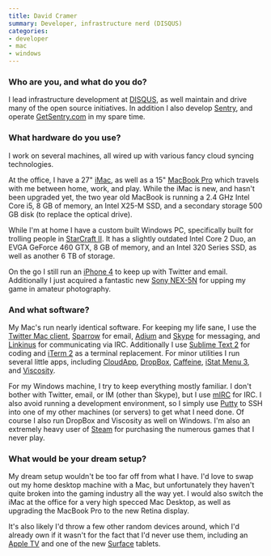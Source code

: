 ```yaml
---
title: David Cramer
summary: Developer, infrastructure nerd (DISQUS)
categories:
- developer
- mac
- windows
---
```


### Who are you, and what do you do?

I lead infrastructure development at [DISQUS][], as well maintain and drive many of the open source initiatives. In addition I also develop [Sentry][], and operate [GetSentry.com](https://www.getsentry.com/ "The website for Sentry.") in my spare time.

### What hardware do you use?

I work on several machines, all wired up with various fancy cloud syncing technologies.

At the office, I have a 27" [iMac][], as well as a 15" [MacBook Pro][macbook-pro] which travels with me between home, work, and play. While the iMac is new, and hasn't been upgraded yet, the two year old MacBook is running a 2.4 GHz Intel Core i5, 8 GB of memory, an Intel X25-M SSD, and a secondary storage 500 GB disk (to replace the optical drive).

While I'm at home I have a custom built Windows PC, specifically built for trolling people in [StarCraft II][starcraft-2]. It has a slightly outdated Intel Core 2 Duo, an EVGA GeForce 460 GTX, 8 GB of memory, and an Intel 320 Series SSD, as well as another 6 TB of storage.

On the go I still run an [iPhone 4][iphone-4] to keep up with Twitter and email. Additionally I just acquired a fantastic new [Sony NEX-5N][nex-5n] for upping my game in amateur photography.

### And what software?

My Mac's run nearly identical software. For keeping my life sane, I use the [Twitter Mac client][twitter-mac], [Sparrow][] for email, [Adium][] and [Skype][] for messaging, and [Linkinus][] for communicating via IRC. Additionally I use [Sublime Text 2][sublime-text] for coding and [iTerm 2][iterm2] as a terminal replacement. For minor utilities I run several little apps, including [CloudApp][], [DropBox][], [Caffeine][], [iStat Menu 3][istat-menus], and [Viscosity][].

For my Windows machine, I try to keep everything mostly familiar. I don't bother with Twitter, email, or IM (other than Skype), but I use [mIRC][] for IRC. I also avoid running a development environment, so I simply use [Putty][] to SSH into one of my other machines (or servers) to get what I need done. Of course I also run DropBox and Viscosity as well on Windows. I'm also an extremely heavy user of [Steam][] for purchasing the numerous games that I never play.

### What would be your dream setup?

My dream setup wouldn't be too far off from what I have. I'd love to swap out my home desktop machine with a Mac, but unfortunately they haven't quite broken into the gaming industry all the way yet. I would also switch the iMac at the office for a very high specced Mac Desktop, as well as upgrading the MacBook Pro to the new Retina display.

It's also likely I'd throw a few other random devices around, which I'd already own if it wasn't for the fact that I'd never use them, including an [Apple TV][apple-tv] and one of the new [Surface][surface-rt] tablets.

[adium]: https://en.wikipedia.org/wiki/Adium "A multi-protocol chat application for the Mac."
[apple-tv]: https://en.wikipedia.org/wiki/Apple_TV "A device for viewing media on a TV."
[caffeine]: http://lightheadsw.com/caffeine/ "A Mac menubar application to keep your computer awake."
[cloudapp]: https://www.getcloudapp.com/ "A cloud-based file sharing menubar app for Mac OS X."
[disqus]: https://disqus.com/ "A web service providing community comments on weblogs."
[dropbox]: https://www.dropbox.com/ "Online syncing and storage."
[imac]: https://www.apple.com/imac/ "An all-in-one computer."
[iphone-4]: https://en.wikipedia.org/wiki/IPhone_4 "A smartphone."
[istat-menus]: https://bjango.com/mac/istatmenus/ "A collection of Mac OS X menu items for monitoring your system."
[iterm2]: https://iterm2.com/ "An alternative terminal application for Mac OS X."
[linkinus]: https://en.wikipedia.org/wiki/Linkinus "An IRC client for Mac OS X."
[macbook-pro]: https://www.apple.com/macbook-pro/ "A laptop."
[mirc]: https://www.mirc.com/ "An IRC client for Windows."
[nex-5n]: https://www.amazon.com/Sony-NEX-5N-Compact-Interchangeable-Touchscreen/dp/B005IHAIMA "A 16.1 megapixel camera."
[putty]: https://www.chiark.greenend.org.uk/~sgtatham/putty/ "A free Telnet/SSH client for Windows."
[sentry]: https://github.com/dcramer/sentry "A realtime event logging tool for developers."
[skype]: https://www.skype.com/en/ "Voice and video chat software."
[sparrow]: http://www.gmail.com/intl/en/mail/help/sparrow.html "A mail client for the Mac with a funky UI."
[starcraft-2]: http://us.battle.net/sc2/en/ "A sci-fi RTS game."
[steam]: https://store.steampowered.com/ "A digital game distribution service."
[sublime-text]: http://www.sublimetext.com/ "A coder's text editor."
[surface-rt]: https://www.amazon.com/Microsoft-Surface-32GB-RT/dp/B009XNBFJK "A tablet device."
[twitter-mac]: https://itunes.apple.com/us/app/twitter/id409789998 "A Mac client for Twitter."
[viscosity]: http://www.sparklabs.com/viscosity/ "A VPN client for Mac and Windows."
